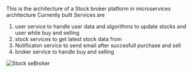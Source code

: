 This is the architecture of a Stock broker platform in microservices architecture 
Currently built Services are 
1) user service to handle user data and algorithms to update stocks and user while buy and selling
2) stock services to get latest stock data from
3) Notificaton service to send email after succesfull purchase and sell
4) broker service to handle buy and selling 

![Stock seBroker](https://github.com/Abhijeet103/StockBroker/assets/93581505/e0a3133c-a486-4bba-ad74-0da574bb0f54)

